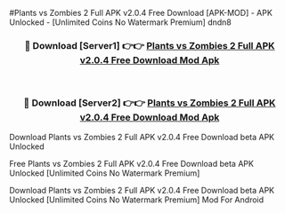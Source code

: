 #Plants vs Zombies 2 Full APK v2.0.4 Free Download [APK-MOD] - APK Unlocked - [Unlimited Coins No Watermark Premium] dndn8



<div align="center">

<h3>🔴 Download [Server1] 👉👉 <a href="https://momento.my/?title=Plants_vs_Zombies_2_Full_APK_v2.0.4_Free_Download">Plants vs Zombies 2 Full APK v2.0.4 Free Download Mod Apk</a></h3><br>

<h3>🔴 Download [Server2] 👉👉 <a href="https://momento.my/?title=Plants_vs_Zombies_2_Full_APK_v2.0.4_Free_Download">Plants vs Zombies 2 Full APK v2.0.4 Free Download Mod Apk</a></h3>
</div>



Download Plants vs Zombies 2 Full APK v2.0.4 Free Download beta APK Unlocked

Free Plants vs Zombies 2 Full APK v2.0.4 Free Download beta APK Unlocked [Unlimited Coins No Watermark Premium]

Download Plants vs Zombies 2 Full APK v2.0.4 Free Download beta APK Unlocked [Unlimited Coins No Watermark Premium] Mod For Android
